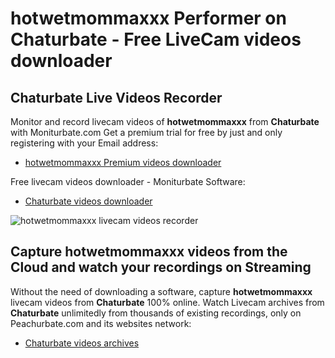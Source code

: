 # hotwetmommaxxx Performer on Chaturbate - Free LiveCam videos downloader

## Chaturbate Live Videos Recorder

Monitor and record livecam videos of **hotwetmommaxxx** from **Chaturbate** with Moniturbate.com
Get a premium trial for free by just and only registering with your Email address:
* [hotwetmommaxxx Premium videos downloader](https://moniturbate.com/request-demo-licence-key.html)

Free livecam videos downloader - Moniturbate Software:
* [Chaturbate videos downloader](https://moniturbate.com/moniturbate-download-software.html)

![hotwetmommaxxx livecam videos recorder](https://peachurnet.com/templates/moniturbate-software.png)


## Capture hotwetmommaxxx videos from the Cloud and watch your recordings on Streaming

Without the need of downloading a software, capture **hotwetmommaxxx** livecam videos from **Chaturbate** 100% online.
Watch Livecam archives from **Chaturbate** unlimitedly from thousands of existing recordings, only on Peachurbate.com and its websites network:
* [Chaturbate videos archives](https://peachurnet.com/)